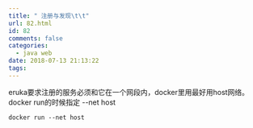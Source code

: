 ```yaml
---
title: " 注册与发现\t\t"
url: 82.html
id: 82
comments: false
categories:
  - java web
date: 2018-07-13 21:13:22
tags:
---
```


eruka要求注册的服务必须和它在一个网段内，docker里用最好用host网络。docker run的时候指定 --net host

    docker run --net host